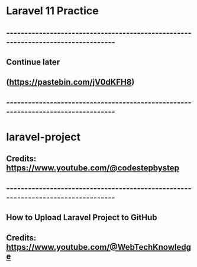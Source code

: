 # Laravel 11 Practice

## ---------------------------------------------------------------------------------

## Continue later

## (https://pastebin.com/jV0dKFH8)

## ---------------------------------------------------------------------------------

# laravel-project
## Credits: https://www.youtube.com/@codestepbystep

## ---------------------------------------------------------------------------------

## How to Upload Laravel Project to GitHub

## Credits: https://www.youtube.com/@WebTechKnowledge
